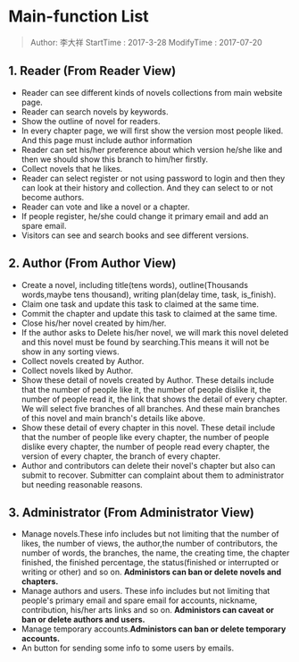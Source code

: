 # Main-function List
> Author: 李大祥
StartTime :   2017-3-28
ModifyTime :  2017-07-20

## 1. Reader (From Reader View)
- Reader can see different kinds of novels collections from main website page.
- Reader can search novels by keywords.
- Show the outline of novel for readers.
- In every chapter page, we will first show the version most people liked. And this page must include author information
- Reader can set his/her preference about which version he/she like and then we should show this branch to him/her firstly.
- Collect novels that he likes.
- Reader can select register or not using password to login and then they can look at their history and collection. And they can select to or not become authors.
- Reader can vote and like a novel or a chapter.
- If people register, he/she could change it primary email and add an spare email.
-  Visitors can see and search books and see different versions.

## 2. Author (From Author View)
- Create a novel, including title(tens words), outline(Thousands words,maybe tens thousand), writing plan(delay time, task, is_finish).
- Claim one task and update this task to claimed at the same time.
- Commit the chapter and update this task to claimed at the same time.
- Close his/her novel created by him/her.
- If the author asks to Delete his/her novel, we will mark this novel deleted and this novel must be found by searching.This means it will not be show in any sorting views.
- Collect novels created by Author.
- Collect novels liked by Author.
- Show these detail of novels created by Author. These details include that the number of people like it, the number of people dislike it, the number of people read it, the link that shows the detail of every chapter. We will select five branches of all branches. And these main branches of this novel and main branch's details like above.
- Show these detail of every chapter in this novel. These detail include
that the number of people like every chapter, the number of people dislike every chapter, the number of people read every chapter, the version of every chapter, the branch of every chapter.
-  Author and contributors can delete their novel's chapter but also can submit to recover. Submitter can complaint about them to administrator but needing reasonable reasons.

## 3. Administrator (From Administrator View)
- Manage novels.These info includes but not limiting that the number of likes, the number of views, the author,the number of contributors, the number of words, the branches, the name, the creating time, the chapter finished, the finished percentage, the status(finished or interrupted or writing or other) and so on. **Administors can ban or delete novels and chapters.**
- Manage authors and users. These info includes but not limiting that people's primary email and spare email for accounts, nickname, contribution, his/her arts links and so on. **Administors can caveat or ban or delete authors and users.**
- Manage temporary accounts.**Administors can ban or delete temporary accounts.**
- An button for sending some info to some users by emails.
